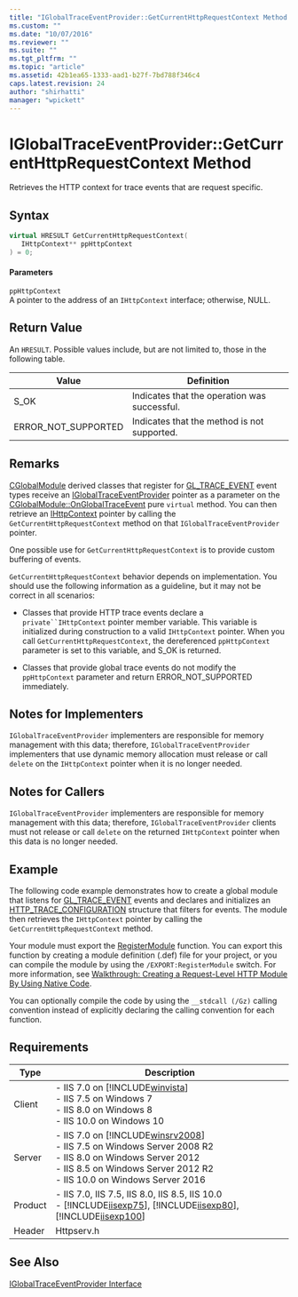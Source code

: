 ```yaml
---
title: "IGlobalTraceEventProvider::GetCurrentHttpRequestContext Method | Microsoft Docs"
ms.custom: ""
ms.date: "10/07/2016"
ms.reviewer: ""
ms.suite: ""
ms.tgt_pltfrm: ""
ms.topic: "article"
ms.assetid: 42b1ea65-1333-aad1-b27f-7bd788f346c4
caps.latest.revision: 24
author: "shirhatti"
manager: "wpickett"
---
```

# IGlobalTraceEventProvider::GetCurrentHttpRequestContext Method
Retrieves the HTTP context for trace events that are request specific.  
  
## Syntax  
  
```cpp  
virtual HRESULT GetCurrentHttpRequestContext(  
   IHttpContext** ppHttpContext  
) = 0;  
```  
  
#### Parameters  
 `ppHttpContext`  
 A pointer to the address of an `IHttpContext` interface; otherwise, NULL.  
  
## Return Value  
 An `HRESULT`. Possible values include, but are not limited to, those in the following table.  
  
|Value|Definition|  
|-----------|----------------|  
|S_OK|Indicates that the operation was successful.|  
|ERROR_NOT_SUPPORTED|Indicates that the method is not supported.|  
  
## Remarks  
 [CGlobalModule](../../web-development-reference\native-code-api-reference/cglobalmodule-class.md) derived classes that register for [GL_TRACE_EVENT](../../web-development-reference\native-code-api-reference/request-processing-constants.md) event types receive an [IGlobalTraceEventProvider](../../web-development-reference\native-code-api-reference/iglobaltraceeventprovider-interface.md) pointer as a parameter on the [CGlobalModule::OnGlobalTraceEvent](../../web-development-reference\native-code-api-reference/cglobalmodule-onglobaltraceevent-method.md) pure `virtual` method. You can then retrieve an [IHttpContext](../../web-development-reference\native-code-api-reference/ihttpcontext-interface.md) pointer by calling the `GetCurrentHttpRequestContext` method on that `IGlobalTraceEventProvider` pointer.  
  
 One possible use for `GetCurrentHttpRequestContext` is to provide custom buffering of events.  
  
 `GetCurrentHttpRequestContext` behavior depends on implementation. You should use the following information as a guideline, but it may not be correct in all scenarios:  
  
-   Classes that provide HTTP trace events declare a `private``IHttpContext` pointer member variable. This variable is initialized during construction to a valid `IHttpContext` pointer. When you call `GetCurrentHttpRequestContext`, the dereferenced `ppHttpContext` parameter is set to this variable, and S_OK is returned.  
  
-   Classes that provide global trace events do not modify the `ppHttpContext` parameter and return ERROR_NOT_SUPPORTED immediately.  
  
## Notes for Implementers  
 `IGlobalTraceEventProvider` implementers are responsible for memory management with this data; therefore, `IGlobalTraceEventProvider` implementers that use dynamic memory allocation must release or call `delete` on the `IHttpContext` pointer when it is no longer needed.  
  
## Notes for Callers  
 `IGlobalTraceEventProvider` implementers are responsible for memory management with this data; therefore, `IGlobalTraceEventProvider` clients must not release or call `delete` on the returned `IHttpContext` pointer when this data is no longer needed.  
  
## Example  
 The following code example demonstrates how to create a global module that listens for [GL_TRACE_EVENT](../../web-development-reference\native-code-api-reference/request-processing-constants.md) events and declares and initializes an [HTTP_TRACE_CONFIGURATION](../../web-development-reference\native-code-api-reference/http-trace-configuration-structure.md) structure that filters for events. The module then retrieves the `IHttpContext` pointer by calling the `GetCurrentHttpRequestContext` method.  
  
<!-- TODO: review snippet reference  [!CODE [IGlobalTraceEventProvider#3](IGlobalTraceEventProvider#3)]  -->  
  
 Your module must export the [RegisterModule](../../web-development-reference\native-code-api-reference/pfn-registermodule-function.md) function. You can export this function by creating a module definition (.def) file for your project, or you can compile the module by using the `/EXPORT:RegisterModule` switch. For more information, see [Walkthrough: Creating a Request-Level HTTP Module By Using Native Code](../../web-development-reference\native-code-development-overview\walkthrough-creating-a-request-level-http-module-by-using-native-code.md).  
  
 You can optionally compile the code by using the `__stdcall (/Gz)` calling convention instead of explicitly declaring the calling convention for each function.  
  
## Requirements  
  
|Type|Description|  
|----------|-----------------|  
|Client|-   IIS 7.0 on [!INCLUDE[winvista](../../wmi-provider/includes/winvista-md.md)]<br />-   IIS 7.5 on Windows 7<br />-   IIS 8.0 on Windows 8<br />-   IIS 10.0 on Windows 10|  
|Server|-   IIS 7.0 on [!INCLUDE[winsrv2008](../../wmi-provider/includes/winsrv2008-md.md)]<br />-   IIS 7.5 on Windows Server 2008 R2<br />-   IIS 8.0 on Windows Server 2012<br />-   IIS 8.5 on Windows Server 2012 R2<br />-   IIS 10.0 on Windows Server 2016|  
|Product|-   IIS 7.0, IIS 7.5, IIS 8.0, IIS 8.5, IIS 10.0<br />-   [!INCLUDE[iisexp75](../../web-development-reference/native-code-api-reference/includes/iisexp75-md.md)], [!INCLUDE[iisexp80](../../web-development-reference/native-code-api-reference/includes/iisexp80-md.md)], [!INCLUDE[iisexp100](../../web-development-reference/native-code-api-reference/includes/iisexp100-md.md)]|  
|Header|Httpserv.h|  
  
## See Also  
 [IGlobalTraceEventProvider Interface](../../web-development-reference\native-code-api-reference/iglobaltraceeventprovider-interface.md)